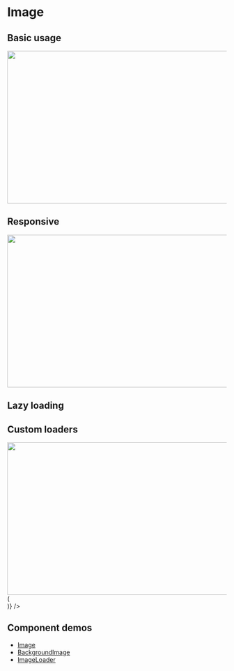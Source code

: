 # Image

## Basic usage

<Demo link="https://codesandbox.io/s/ym5nno6951">
  <Image
    src="https://source.unsplash.com/random/800x350"
    width="800px"
    height="350px"
    className="image-static"
  />
</Demo>

## Responsive

<Demo link="https://codesandbox.io/s/m57n40oj5y">
  <Image
    src="https://source.unsplash.com/random/800x600"
    width="800px"
    height="350px"
    isResponsive
    className="image"
  />
</Demo>

## Lazy loading

<Demo link="https://codesandbox.io/s/l5nq9n7o2z">
  <BackgroundImage
    src="https://source.unsplash.com/random/800x602"
    width="800px"
    height="350px"
    isResponsive
    lazyLoad
    className="image"
  />
</Demo>

## Custom loaders

<Demo link="https://codesandbox.io/s/k3z36k7r0r">
  <Image
    src="https://source.unsplash.com/random/800x350"
    width="800px"
    height="350px"
    isResponsive
    lazyLoad
    className="image"
    renderLoader={({ hasLoaded, hasFailed }) => (
      <div className="custom-loader">
        <BounceyLoader />
      </div>
    )}
  />
</Demo>

## Component demos

- [Image](/demos/image)
- [BackgroundImage](/demos/background-image)
- [ImageLoader](/demos/image-loader)
